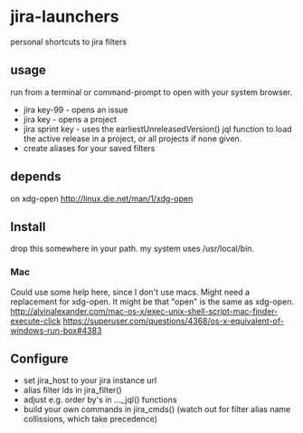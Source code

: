# jira-launchers
personal shortcuts to jira filters

## usage
run from a terminal or command-prompt to open with your system browser.

 * jira key-99 - opens an issue
 * jira key - opens a project
 * jira sprint key - uses the earliestUnreleasedVersion() jql function to load the active release in a project, or all projects if none given.
 * create aliases for your saved filters

## depends
on xdg-open http://linux.die.net/man/1/xdg-open

## Install
drop this somewhere in your path.
my system uses /usr/local/bin.

### Mac
Could use some help here, since I don't use macs. Might need a replacement for xdg-open. It might be that "open" is the same as xdg-open.
http://alvinalexander.com/mac-os-x/exec-unix-shell-script-mac-finder-execute-click
https://superuser.com/questions/4368/os-x-equivalent-of-windows-run-box#4383

## Configure
* set jira_host to your jira instance url
* alias filter ids in jira_filter()
* adjust e.g. order by's in ..._jql() functions
* build your own commands in jira_cmds() (watch out for filter alias name collissions, which take precedence)
